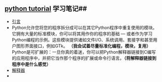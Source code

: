 ## [python tutorial](http://python.usyiyi.cn/translate/python_278/tutorial/index.html) 学习笔记##

+  [引言](http://python.usyiyi.cn/translate/python_278/tutorial/appetite.html)
 + Python允许您将您的程序拆分成可以在其它Python程序中重复使用的模块。它拥有大量的标准模块，你可以将其用作你的程序的基础 — 或者作为学习Python编程的示例。这些模块提供诸如文件I/O、系统调用、套接字和甚至用户图形界面接口，例如GTk。 **（我会试着尽量标准化编程，模块，复用）**  
 Python是可扩展的：一旦你真的着迷，你可以把Python解释器链接到C编写的应用程序中，并把它当作那个程序的扩展或命令行语言。**（将解释器链接到程序中是什么感觉）**
+  [解释器](http://python.usyiyi.cn/documents/python_278/tutorial/interpreter.html)
 +   
 
